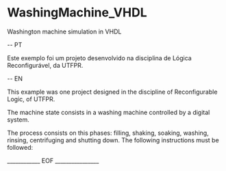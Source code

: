 # WashingMachine_VHDL
Washington machine simulation in VHDL

-- PT

Este exemplo foi um projeto desenvolvido na disciplina de Lógica Reconfigurável, da UTFPR.

-- EN

This example was one project designed in the discipline of Reconfigurable Logic, of UTFPR.

The machine state consists in a washing machine controlled by a digital system.

The process consists on this phases: filling, shaking, soaking, washing, rinsing, centrifuging and shutting down. The following instructions must be followed:




____________ EOF ________________
